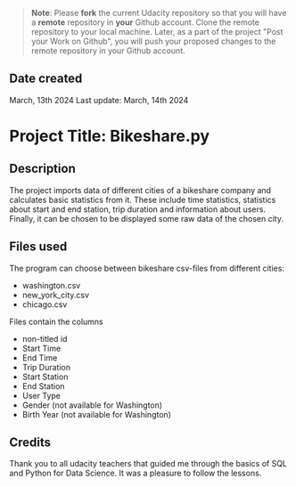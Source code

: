 >**Note**: Please **fork** the current Udacity repository so that you will have a **remote** repository in **your** Github account. Clone the remote repository to your local machine. Later, as a part of the project "Post your Work on Github", you will push your proposed changes to the remote repository in your Github account.

## Date created
March, 13th 2024
Last update: March, 14th 2024

# Project Title: Bikeshare.py 

## Description
The project imports data of different cities of a bikeshare company and calculates basic statistics from it. These include time statistics, statistics about start and end station, trip duration and information about users. Finally, it can be chosen to be displayed some raw data of the chosen city.

## Files used
The program can choose between bikeshare csv-files from different cities:
* washington.csv
* new_york_city.csv
* chicago.csv

Files contain the columns
* non-titled id
* Start Time
* End Time
* Trip Duration
* Start Station
* End Station
* User Type
* Gender (not available for Washington)
* Birth Year (not available for Washington)

## Credits
Thank you to all udacity teachers that guided me through the basics of SQL and Python for Data Science. It was a pleasure to follow the lessons. 

